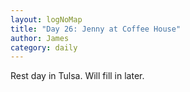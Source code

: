 ```yaml
---
layout: logNoMap
title: "Day 26: Jenny at Coffee House"
author: James
category: daily
---
```


Rest day in Tulsa. Will fill in later.

